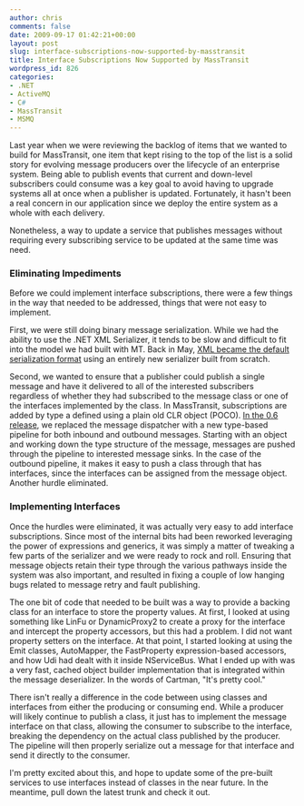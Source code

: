 ```yaml
---
author: chris
comments: false
date: 2009-09-17 01:42:21+00:00
layout: post
slug: interface-subscriptions-now-supported-by-masstransit
title: Interface Subscriptions Now Supported by MassTransit
wordpress_id: 826
categories:
- .NET
- ActiveMQ
- C#
- MassTransit
- MSMQ
---
```





Last year when we were reviewing the backlog of items that we wanted to build for MassTransit, one item that kept rising to the top of the list is a solid story for evolving message producers over the lifecycle of an enterprise system. Being able to publish events that current and down-level subscribers could consume was a key goal to avoid having to upgrade systems all at once when a publisher is updated. Fortunately, it hasn't been a real concern in our application since we deploy the entire system as a whole with each delivery.





Nonetheless, a way to update a service that publishes messages without requiring every subscribing service to be updated at the same time was need.





### Eliminating Impediments





Before we could implement interface subscriptions, there were a few things in the way that needed to be addressed, things that were not easy to implement.





First, we were still doing binary message serialization. While we had the ability to use the .NET XML Serializer, it tends to be slow and difficult to fit into the model we had built with MT. Back in May, [XML became the default serialization format](http://blog.phatboyg.com/2009/05/27/masstransit-now-speaks-xml-by-default-2/) using an entirely new serializer built from scratch.





Second, we wanted to ensure that a publisher could publish a single message and have it delivered to all of the interested subscribers regardless of whether they had subscribed to the message class or one of the interfaces implemented by the class. In MassTransit, subscriptions are added by type a defined using a plain old CLR object (POCO). [In the 0.6 release](http://blog.phatboyg.com/2009/03/30/masstransit-06-release-candidate/), we replaced the message dispatcher with a new type-based pipeline for both inbound and outbound messages. Starting with an object and working down the type structure of the message, messages are pushed through the pipeline to interested message sinks. In the case of the outbound pipeline, it makes it easy to push a class through that has interfaces, since the interfaces can be assigned from the message object. Another hurdle eliminated.





### Implementing Interfaces






Once the hurdles were eliminated, it was actually very easy to add interface subscriptions. Since most of the internal bits had been reworked leveraging the power of expressions and generics, it was simply a matter of tweaking a few parts of the serializer and we were ready to rock and roll. Ensuring that message objects retain their type through the various pathways inside the system was also important, and resulted in fixing a couple of low hanging bugs related to message retry and fault publishing.







The one bit of code that needed to be built was a way to provide a backing class for an interface to store the property values. At first, I looked at using something like LinFu or DynamicProxy2 to create a proxy for the interface and intercept the property accessors, but this had a problem. I did not want property setters on the interface. At that point, I started looking at using the Emit classes, AutoMapper, the FastProperty expression-based accessors, and how Udi had dealt with it inside NServiceBus. What I ended up with was a very fast, cached object builder implementation that is integrated within the message deserializer. In the words of Cartman, "It's pretty cool."







There isn't really a difference in the code between using classes and interfaces from either the producing or consuming end. While a producer will likely continue to publish a class, it just has to implement the message interface on that class, allowing the consumer to subscribe to the interface, breaking the dependency on the actual class published by the producer. The pipeline will then properly serialize out a message for that interface and send it directly to the consumer.






I'm pretty excited about this, and hope to update some of the pre-built services to use interfaces instead of classes in the near future. In the meantime, pull down the latest trunk and check it out.





